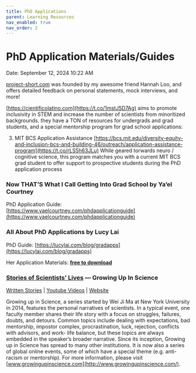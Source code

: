 ```yaml
---
title: PhD Applications
parent: Learning Resources
nav_enabled: true 
nav_order: 2
---
```


# PhD Application Materials/Guides

Date: September 12, 2024 10:22 AM

[project-short.com](https://t.co/G57i8DvWaC) was founded by my awesome friend Hannah Loo, and offers detailed feedback on personal statements, mock interviews, and more!

 [https://cientificolatino.com](https://t.co/1mstJ5D7Ag) aims to promote inclusivity in STEM and increase the number of scientists from minoritized backgrounds. they have a TON of resources for undergrads and grad students, and a special mentorship program for grad school applications:

3. MIT BCS Application Assistance [https://bcs.mit.edu/diversity-equity-and-inclusion-bcs-and-building-46/outreach/application-assistance-program](https://t.co/rLS5h63JLu) While geared torwards neuro / cognitive science, this program matches you with a current MIT BCS grad student to offer support to prospective students during the PhD application process

### Now THAT’S What I Call Getting Into Grad School by Ya’el Courtney

PhD Application Guide: [https://www.yaelcourtney.com/phdapplicationguide](https://www.yaelcourtney.com/phdapplicationguide) 

### **All About PhD Applications by Lucy Lai**

PhD Guide: [https://lucylai.com/blog/gradapps](https://lucylai.com/blog/gradapps) 

Her Application Materials: [**free to download**](https://lucylai.com/files/phd_apps.zip)

### [Stories of Scientists’ Lives](https://www.cns.nyu.edu/events/growingupinscience/unofficial.html#JosephLeDoux) — Growing Up In Science

[Written Stories](https://www.cns.nyu.edu/events/growingupinscience/unofficial.html#JosephLeDoux) | [Youtube Videos](https://www.youtube.com/@growingupinscience4583/videos) | [Website](https://www.cns.nyu.edu/events/growingupinscience/) 

 Growing up in Science, a series started by Wei Ji Ma at New York University in 2014, features the personal narratives of scientists. In a typical event, one faculty member shares their life story with a focus on struggles, failures, doubts, and detours. Common topics include dealing with expectations, bad mentorship, impostor complex, procrastination, luck, rejection, conflicts with advisors, and work- life balance, but these topics are always embedded in the speaker’s broader narrative. Since its inception, Growing up in Science has  spread to many other institutions. It is now also a series of global online events, some of which have a special theme (e.g. anti-racism or mentorship). For more information, please visit [www.growingupinscience.com](http://www.growingupinscience.com/).